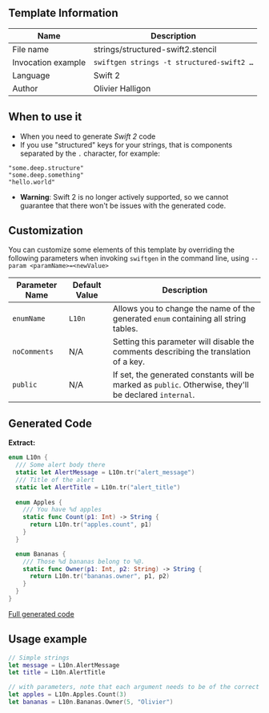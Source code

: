 ## Template Information

| Name      | Description       |
| --------- | ----------------- |
| File name | strings/structured-swift2.stencil |
| Invocation example | `swiftgen strings -t structured-swift2 …` |
| Language | Swift 2 |
| Author | Olivier Halligon |

## When to use it

- When you need to generate *Swift 2* code
- If you use "structured" keys for your strings, that is components separated by the `.` character, for example:

```
"some.deep.structure"
"some.deep.something"
"hello.world"
```
- **Warning**: Swift 2 is no longer actively supported, so we cannot guarantee that there won't be issues with the generated code.

## Customization

You can customize some elements of this template by overriding the following parameters when invoking `swiftgen` in the command line, using `--param <paramName>=<newValue>`

| Parameter Name | Default Value | Description |
| -------------- | ------------- | ----------- |
| `enumName` | `L10n` | Allows you to change the name of the generated `enum` containing all string tables. |
| `noComments` | N/A | Setting this parameter will disable the comments describing the translation of a key. |
| `public` | N/A | If set, the generated constants will be marked as `public`. Otherwise, they'll be declared `internal`. |

## Generated Code

**Extract:**

```swift
enum L10n {
  /// Some alert body there
  static let AlertMessage = L10n.tr("alert_message")
  /// Title of the alert
  static let AlertTitle = L10n.tr("alert_title")
  
  enum Apples {
    /// You have %d apples
    static func Count(p1: Int) -> String {
      return L10n.tr("apples.count", p1)
    }
  }

  enum Bananas {
    /// Those %d bananas belong to %@.
    static func Owner(p1: Int, p2: String) -> String {
      return L10n.tr("bananas.owner", p1, p2)
    }
  }
}
```

[Full generated code](https://github.com/SwiftGen/templates/blob/master/Tests/Expected/Strings/structured-swift2-context-localizable.swift)

## Usage example

```swift
// Simple strings
let message = L10n.AlertMessage
let title = L10n.AlertTitle

// with parameters, note that each argument needs to be of the correct type
let apples = L10n.Apples.Count(3)
let bananas = L10n.Bananas.Owner(5, "Olivier")
```
